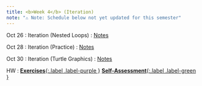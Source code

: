 ```yaml
---
title: <b>Week 4</b> (Iteration)
note: "⚠️ Note: Schedule below not yet updated for this semester"
---
```


Oct 26
: Iteration (Nested Loops)
  : [Notes](/11102-f25/lessons/nested-loops)

Oct 28
: Iteration (Practice)
  : [Notes](/11102-f25/lessons/loops-practice)


Oct 30
: Iteration (Turtle Graphics)
  : [Notes](/11102-f25/lessons/turtle)

HW
: [**Exercises**{:.label .label-purple }](#) [**Self-Assessment**{:.label .label-green }](#)
